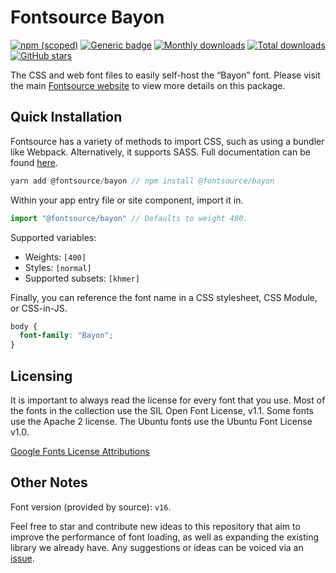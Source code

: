 # Fontsource Bayon

[![npm (scoped)](https://img.shields.io/npm/v/@fontsource/bayon?color=brightgreen)](https://www.npmjs.com/package/@fontsource/bayon) [![Generic badge](https://img.shields.io/badge/fontsource-passing-brightgreen)](https://github.com/fontsource/fontsource) [![Monthly downloads](https://badgen.net/npm/dm/@fontsource/bayon)](https://github.com/fontsource/fontsource) [![Total downloads](https://badgen.net/npm/dt/@fontsource/bayon)](https://github.com/fontsource/fontsource) [![GitHub stars](https://img.shields.io/github/stars/fontsource/fontsource.svg?style=social&label=Star)](https://github.com/fontsource/fontsource/stargazers)

The CSS and web font files to easily self-host the “Bayon” font. Please visit the main [Fontsource website](https://fontsource.org/fonts/bayon) to view more details on this package.

## Quick Installation

Fontsource has a variety of methods to import CSS, such as using a bundler like Webpack. Alternatively, it supports SASS. Full documentation can be found [here](https://fontsource.org/docs/introduction).

```javascript
yarn add @fontsource/bayon // npm install @fontsource/bayon
```

Within your app entry file or site component, import it in.

```javascript
import "@fontsource/bayon" // Defaults to weight 400.
```

Supported variables:

- Weights: `[400]`
- Styles: `[normal]`
- Supported subsets: `[khmer]`

Finally, you can reference the font name in a CSS stylesheet, CSS Module, or CSS-in-JS.

```css
body {
  font-family: "Bayon";
}
```

## Licensing

It is important to always read the license for every font that you use.
Most of the fonts in the collection use the SIL Open Font License, v1.1. Some fonts use the Apache 2 license. The Ubuntu fonts use the Ubuntu Font License v1.0.

[Google Fonts License Attributions](https://fonts.google.com/attribution)

## Other Notes

Font version (provided by source): `v16`.

Feel free to star and contribute new ideas to this repository that aim to improve the performance of font loading, as well as expanding the existing library we already have. Any suggestions or ideas can be voiced via an [issue](https://github.com/fontsource/fontsource/issues).
